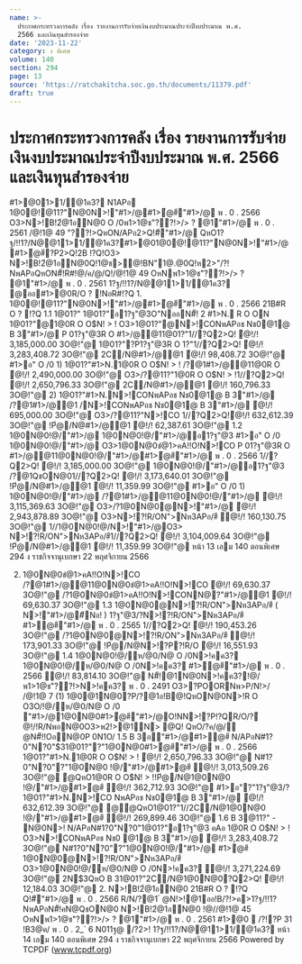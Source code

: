 ```yaml
---
name: >-
  ประกาศกระทรวงการคลัง เรื่อง รายงานการรับจ่ายเงินงบประมาณประจำปีงบประมาณ พ.ศ.
  2566 และเงินทุนสำรองจ่าย
date: '2023-11-22'
category: ง พิเศษ
volume: 140
section: 294
page: 13
source: 'https://ratchakitcha.soc.go.th/documents/11379.pdf'
draft: true
---
```


# ประกาศกระทรวงการคลัง เรื่อง รายงานการรับจ่ายเงินงบประมาณประจำปีงบประมาณ พ.ศ. 2566 และเงินทุนสำรองจ่าย

#1>@01>1/@1ค3? N1APอ 1@0@!@11?"N@0N>!"#1>/@#1>ํ@#ี"#1>/@ พ . 0 . 2566 O3>N>!B!2ํ@1อN@0 O /0พ1>1@ช"??!>/> ? @1"#1>/@ พ . 0 . 2561 /@!1@ 49 "??!>QหON/APอ2>Q!#ี"#1>/@ QหO1?ฐ/!!1?/N@@11>1/@1ค3?#1>@01@0@!@11?"N@0N>!"#1>/@#1>ํ@#ี?P2>Q!2B !?Q!O3> N>!B!2ํ@1อN@0Q!1@ช>@!BN"1@.@0Q!ห2>"/?! NพAPอQหON#็!R#!@/ค/@/Q!/@!1@ 49 OหNพ1>1@ช"??!>/> ? @1"#1>/@ พ . 0 . 2561 1?ฐ/!!1?/N@@11>1/@1ค3? @ออ#1>@0R/O ? !NอR#!?Q 1. 1@0@!@11?"N@0N>!"#1>/@#1>ํ@#ี"#1>/@ พ . 0 . 2566 21B#R O ? !?Q 1.1 1@01?" 1@01?"อ1?ฐ"@3O"NออN#็! 2 #1>N. R O ON 1@01?"@1@0R O O$N! > ! O3>1@01?"@N>!CONพAPอช Nช0@1@ B 3"#1>/@ P 01?ฐ"@3R O #1>/@@11@01?"1//?Q2>Q! ํ@!/! 3,185,000.00 3O@!"@ 1@01?"?P1?ฐ"@3R O 1?"1//?Q2>Q! ํ@!/! 3,283,408.72 3O@!"@ 2C/N@#1>/@@1 ํ@!/! 98,408.72 3O@!"@ #1>อ" O /0 1) 1@01?"#1>N.1@0R O O$N! > ! /?@1#1>/@@11@0R O ํ@!/! 2,490,000.00 3O@!"@ O3>/?@11?"1@0R O O$N! > !1//?Q2>Q! ํ@!/! 2,650,796.33 3O@!"@ 2C/N@#1>/@@1 ํ@!/! 160,796.33 3O@!"@ 2) 1@01?"#1>N.N>!CONพAPอช Nช0@1@ B 3"#1>/@ /?@1#1>/@@1 /N>!CONพAPอช Nช0@1@ B 3"#1>/@ ํ@!/! 695,000.00 3O@!"@ O3>/?@11?"N>!CO 1//?Q2>Q!ํ@!/! 632,612.39 3O@!"@ !Pํ@/N@#1>/@@1 ํ@!/! 62,387.61 3O@!"@ 1.2 1@0N@0!@/"#1>/@ 1@0N@0!@/"#1>/@อ1?ฐ"@3 #1>อ" O /0 1@0N@0!@/"#1>/@ O3>1@0N@0ชํ@1>คA!!O!N>!CO P 01?ฐ"@3R O #1>/@@11@0N@0!@/"#1>/@#1>ํ@#ี"#1>/@ พ . 0 . 2566 1//?Q2>Q! ํ@!/! 3,185,000.00 3O@!"@ 1@0N@0!@/"#1>/@อ1?ฐ"@3 /?@1QชON@01//?Q2>Q! ํ@!/! 3,173,640.01 3O@!"@ !Pํ@/N@#1>/@@1 ํ@!/! 11,359.99 3O@!"@ #1>อ" O /0 1) 1@0N@0!@/"#1>/@ /?@1#1>/@@11@0N@0!@/"#1>/@ ํ@!/! 3,115,369.63 3O@!"@ O3>/?1@0N@0@N>!"#1>/@ ํ@!/! 2,943,878.89 3O@!"@ O3>N>!?!R/ON">Nห3APอ/#ี ํ@!/! 160,130.75 3O@!"@ 1//1@0N@0!@/N>!"#1>/@O3> N>!?!R/ON">Nห3APอ/#ี1//?Q2>Q! ํ@!/! 3,104,009.64 3O@!"@ !Pํ@/N@#1>/@@1 ํ@!/! 11,359.99 3O@!"@ หน้า 13 เลม 140 ตอนพิเศษ 294 ง ราชกิจจานุเบกษา 22 พฤศจิกายน 2566

2) 1@0N@0ชํ@1>คA!!O!N>!CO /?@1#1>/@@11@0N@0ชํ@1>คA!!O!N>!CO ํ@!/! 69,630.37 3O@!"@ /?1@0N@0ชํ@1>คA!!O!N>!CONN@?"#1>/@@1 ํ@!/! 69,630.37 3O@!"@ 1.3 1@0N@0@N>!?!R/ON">Nห3APอ/#ี ( N>!"#1>/@#ีNอ! ) 1?ฐ"@3/?N>!?!R/ON">Nห3APอ/#ี #1>ํ@#ี"#1>/@ พ . 0 . 2565 1//?Q2>Q! ํ@!/! 190,453.26 3O@!"@ /?1@0N@0@N>!?!R/ON">Nห3APอ/#ี ํ@!/! 173,901.33 3O@!"@ !Pํ@/N@N>!?P?!R/O ํ@!/! 16,551.93 3O@!"@ 1.4 1@0N@0!@/ห/@0/N@ O /0N>!คค3? 1@0N@0!@/ห/@0/N@ O /0N>!คค3? #1>ํ@#ี"#1>/@ พ . 0 . 2566 ํ@!/! 83,814.10 3O@!"@ N#็!@1N@0N>!คค3?!@/พ1>1@ช"??!>N>!คค3? พ . 0 . 2491 O3>?POORNพ>P/N!>/ /@!1@ 7 (1) 1@0@1N@0?P/?@1อ!B@!QหON@0N>!R O O3O/!@/ห/@0/N@ O /0 "#1>/@1@0N@0#1>ํ@#ี"#1>/@O!NN>!?P!?QR/O/?ํ@!/!R/NพอN@0O3>พ2!>@1์N> @Q! QหO/?ค/@/ํ@N#็!!OอN@0P 0N1O/ 1.5 B 3อ"#1>/@#1>ํ@#ี N/APอN#1?0"N?0"$31@01?"?"1@0N@0#1>ํ@#ี"#1>/@ พ . 0 . 2566 1@01?"#1>N.1@0R O O$N! > ! ํ@!/! 2,650,796.33 3O@!"@ N#1?0"N?0"?"1@0N@0 !@/"#1>/@#1>ํ@#ี ํ@!/! 3,013,509.26 3O@!"@ ํ@QหO1@0R O O$N! > !!Pํ@/N@1@0N@0 !@/"#1>/@#1>ํ@#ี ํ@!/! 362,712.93 3O@!"@ #1>อ"?"1?ฐ"@3/?1@01?"#1>N.N>!CO NพAPอช Nช0@1@ B 3"#1>/@ ํ@!/! 632,612.39 3O@!"@ @ํ@QหO1@01?"1//2C/N@1@0N@0 !@/"#1>/@#1>ํ@#ี ํ@!/! 269,899.46 3O@!"@ 1.6 B 3@11?" - N@0N>! N/APอN#1?0"N?0"1@01?"อ1?ฐ"@3 คAอ 1@0R O O$N! > ! O3>N>!CONพAPอช Nช0 @1@ B 3"#1>/@ ํ@!/! 3,283,408.72 3O@!"@ N#1?0"N?0"?"1@0N@0!@/"#1>/@ #1>ํ@#ี 1@0N@0@N>!?!R/ON">Nห3APอ/#ี O3>1@0N@0!@/ห/@0/N@ O /0N>!คค3? ํ@!/! 3,271,224.69 3O@!"@ 2N$3QหO B 31@01?"2C/N@1@0N@0?Q2>Q! ํ@!/! 12,184.03 3O@!"@ 2. N>!B!2ํ@1อN@0 21B#R O ? !?Q Q!#ี"#1>/@ พ . 0 . 2566 R/N/?@1 ํ @N!>!@1ออ!B/?!>ค>1?ฐ/!!1?NพAPอN#็!คN@QชON@0 N>!B!2ํ@1อN@0 !@//@!1@ 45 OหNพ1>1@ช"??!>/> ? @1"#1>/@ พ . 0 . 2561 #1>@0  /?!?P 31 !B3@ค/ พ . 0 . 2_` 6 N011ฐ@ /?2>! 1?ฐ/!!1?/N@@11>1/@1ค3? หน้า 14 เลม 140 ตอนพิเศษ 294 ง ราชกิจจานุเบกษา 22 พฤศจิกายน 2566 Powered by TCPDF (www.tcpdf.org)
